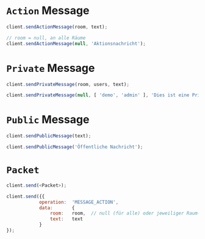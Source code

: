 # `Action` Message
```javascript
client.sendActionMessage(room, text);

// room = null, an alle Räume
client.sendActionMessage(null, 'Aktionsnachricht');
```

# `Private` Message
```javascript
client.sendPrivateMessage(room, users, text);

client.sendPrivateMessage(null, [ 'demo', 'admin' ], 'Dies ist eine Privatnachricht!');
```

# `Public` Message
```javascript
client.sendPublicMessage(text);

client.sendPublicMessage('Öffentliche Nachricht');
```

# `Packet`
```javascript
client.send(<Packet>);

client.send({{
			operation:	'MESSAGE_ACTION',
			data:		{
				room:	room,  // null (für alle) oder jeweiliger Raum-Name
				text:	text
			}
});
```
